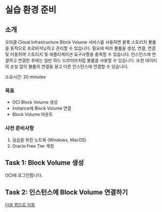 # 실습 환경 준비

## 소개

오라클 Cloud Infrastructure Block Volume 서비스를 사용하면 블록 스토리지 볼륨을 동적으로 프로비저닝하고 관리할 수 있습니다. 필요에 따라 볼륨을 생성, 연결, 연결 및 이동하여 스토리지 및 애플리케이션 요구사항을 충족할 수 있습니다. 인스턴스에 연결하고 연결한 후에는 일반 하드 드라이브처럼 볼륨을 사용할 수 있습니다. 또한 데이터의 손실 없이 볼륨의 연결을 끊고 다른 인스턴스에 연결할 수 있습니다.

소요시간: 20 minutes

### 목표

- OCI Block Volume 생성
- Instance에 Block Volume 연결
- Block Volume 마운트

### 사전 준비사항

1. 실습을 위한 노트북 (Windows, MacOS)
1. Oracle Free Tier 계정

## Task 1: Block Volume 생성

OCI에 로그인합니다. 

## Task 2: 인스턴스에 Block Volume 연결하기




[다음 랩으로 이동](#next)
